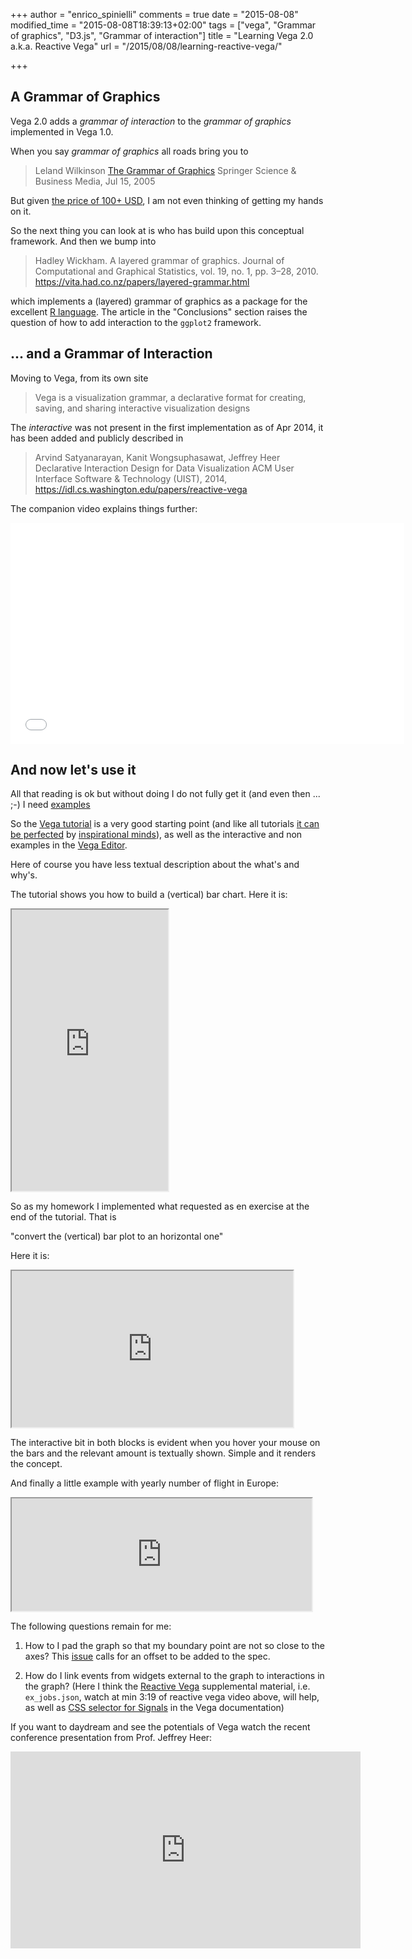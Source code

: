 +++
author = "enrico_spinielli"
comments = true
date = "2015-08-08"
modified_time = "2015-08-08T18:39:13+02:00"
tags = ["vega", "Grammar of graphics", "D3.js", "Grammar of interaction"]
title = "Learning Vega 2.0 a.k.a. Reactive Vega"
url = "/2015/08/08/learning-reactive-vega/"

+++

<style>
h1 ~ aside {
  font-size: small;
  right: 0;
  position: absolute;
  width: 180px;
}
</style>


## A Grammar of Graphics

Vega 2.0 adds a _grammar of interaction_ to the _grammar of graphics_ implemented in Vega 1.0.

When you say _grammar of graphics_ all roads bring you to

> Leland Wilkinson
> [The Grammar of Graphics](https://books.google.com/books/about/The_Grammar_of_Graphics.html?id=_kRX4LoFfGQC)
> Springer Science & Business Media, Jul 15, 2005

But given [the price of 100+ USD](https://www.amazon.com/Grammar-Graphics-Statistics-Computing/dp/0387245448/),
I am not even thinking of getting my hands on it.

So the next thing you can look at is who has build upon this conceptual framework.
And then we bump into

> Hadley Wickham.
> A layered grammar of graphics.
> Journal of Computational and Graphical Statistics, vol. 19, no. 1, pp. 3–28, 2010.
> https://vita.had.co.nz/papers/layered-grammar.html

which implements a (layered) grammar of graphics as a package for the excellent
[R language](https://www.r-project.org/).
The article in the "Conclusions" section raises the question of how to add interaction to the `ggplot2` framework.

## ... and a Grammar of Interaction ##
Moving to Vega, from its own site

> Vega is a visualization grammar, a declarative format for creating, saving, and sharing interactive visualization designs


The _interactive_ was not present in the first implementation as of Apr 2014, it has been added and publicly described in

> Arvind Satyanarayan, Kanit Wongsuphasawat, Jeffrey Heer
> Declarative Interaction Design for Data Visualization
> ACM User Interface Software & Technology (UIST), 2014,
https://idl.cs.washington.edu/papers/reactive-vega

The companion video explains things further:

<iframe class="player" src="//player.vimeo.com/video/100936827" width="630" height="354" frameborder="0" webkitallowfullscreen="1" mozallowfullscreen="1" allowfullscreen="1"></iframe>

## And now let's use it ##
All that reading is ok but without doing I do not fully get it (and even then ... ;-)
I need [examples](https://bost.ocks.org/mike/example/)

So the [Vega tutorial](https://github.com/vega/vega/wiki/Tutorial) is a very good starting point
(and like all tutorials [it can be perfected](https://github.com/vega/vega/issues/308) by
[inspirational minds](https://github.com/vega/vega/issues/308#issuecomment-125266356)),
as well as the interactive and non examples in the [Vega Editor](https://vega.github.io/vega-editor/?spec=bar).

Here of course you have less textual description about the what's and why's.

The tutorial shows you how to build a (vertical) bar chart. Here it is:

<iframe src="https://cdn.rawgit.com/espinielli/358d490182efc1beace5/raw/87428be8d9493ae67c1909162a4a5bf2fd05d063/index.html"
	width="250px" height="450px" marginwidth="0px" marginheight="0px" scrolling="no"></iframe>

So as my homework I implemented what requested as en exercise at the end of the tutorial.
That is

"convert the (vertical) bar plot
to an horizontal one"

Here it is:

<iframe src="https://cdn.rawgit.com/espinielli/64b0be9bc33d1405bc92/raw/ab9d7be1b4fa9ab72d40555803579896bf7815fc/index.html"
	width="450px" height="250px" border="1px solid #DEDEDE" marginwidth="0px" marginheight="0px" scrolling="no"></iframe>

The interactive bit in both blocks is evident when you hover your mouse on the bars and the relevant amount is textually shown.
Simple and it renders the concept.

And finally a little example with yearly number of flight in Europe:

<iframe src="https://cdn.rawgit.com/espinielli/87047968c67c02dbcb8d/raw/a570dc7500c87f3fc6cba48a62d12725bfc2e4c5/index.html"
	width="480px" height="180px" border="1px solid #DEDEDE" marginwidth="0" marginheight="0" scrolling="no"></iframe>

The following questions remain for me:

1. How to I pad the graph so that my boundary point are not so close to the axes?
   This [issue](https://github.com/vega/vega/issues/104) calls for an offset to be added to the spec.

2. How do I link events from widgets external to the graph to interactions in the graph?
   (Here I think the [Reactive Vega](https://idl.cs.washington.edu/papers/reactive-vega)
   supplemental material, i.e. `ex_jobs.json`, watch at min 3:19 of reactive vega video above, will help,
   as well as [CSS selector for Signals](https://github.com/vega/vega/wiki/Signals#user-content-event-stream-selectors)
   in the Vega documentation)

If you want to daydream and see the potentials of Vega watch the recent conference presentation from Prof. Jeffrey Heer:

<iframe width="560" height="315" src="https://www.youtube.com/embed/GdoDLuPe-Wg" frameborder="0" allowfullscreen></iframe>
